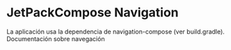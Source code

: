 # JetPackCompose Navigation



La aplicación usa la dependencia de navigation-compose (ver build.gradle).
Documentación sobre navegación